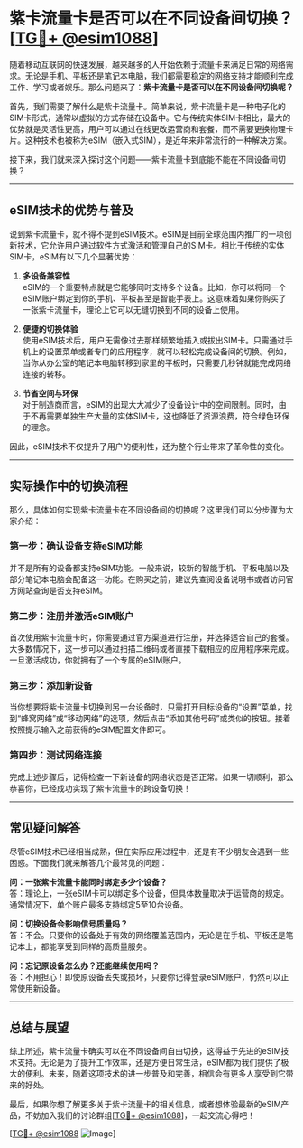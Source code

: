 # 紫卡流量卡是否可以在不同设备间切换？[[TG💪+ @esim1088](https://t.me/s/esim1088)]

随着移动互联网的快速发展，越来越多的人开始依赖于流量卡来满足日常的网络需求。无论是手机、平板还是笔记本电脑，我们都需要稳定的网络支持才能顺利完成工作、学习或者娱乐。那么问题来了：**紫卡流量卡是否可以在不同设备间切换呢？**

首先，我们需要了解什么是紫卡流量卡。简单来说，紫卡流量卡是一种电子化的SIM卡形式，通常以虚拟的方式存储在设备中。它与传统实体SIM卡相比，最大的优势就是灵活性更高，用户可以通过在线更改运营商和套餐，而不需要更换物理卡片。这种技术也被称为eSIM（嵌入式SIM），是近年来非常流行的一种解决方案。

接下来，我们就来深入探讨这个问题——紫卡流量卡到底能不能在不同设备间切换？

---

## eSIM技术的优势与普及

说到紫卡流量卡，就不得不提到eSIM技术。eSIM是目前全球范围内推广的一项创新技术，它允许用户通过软件方式激活和管理自己的SIM卡。相比于传统的实体SIM卡，eSIM有以下几个显著优势：

1. **多设备兼容性**  
   eSIM的一个重要特点就是它能够同时支持多个设备。比如，你可以将同一个eSIM账户绑定到你的手机、平板甚至是智能手表上。这意味着如果你购买了一张紫卡流量卡，理论上它可以无缝切换到不同的设备上使用。

2. **便捷的切换体验**  
   使用eSIM技术后，用户无需像过去那样频繁地插入或拔出SIM卡。只需通过手机上的设置菜单或者专门的应用程序，就可以轻松完成设备间的切换。例如，当你从办公室的笔记本电脑转移到家里的平板时，只需要几秒钟就能完成网络连接的转移。

3. **节省空间与环保**  
   对于制造商而言，eSIM的出现大大减少了设备设计中的空间限制。同时，由于不再需要单独生产大量的实体SIM卡，这也降低了资源浪费，符合绿色环保的理念。

因此，eSIM技术不仅提升了用户的便利性，还为整个行业带来了革命性的变化。

---

## 实际操作中的切换流程

那么，具体如何实现紫卡流量卡在不同设备间的切换呢？这里我们可以分步骤为大家介绍：

### 第一步：确认设备支持eSIM功能  
并不是所有的设备都支持eSIM功能。一般来说，较新的智能手机、平板电脑以及部分笔记本电脑会配备这一功能。在购买之前，建议先查阅设备说明书或者访问官方网站查询是否支持eSIM。

### 第二步：注册并激活eSIM账户  
首次使用紫卡流量卡时，你需要通过官方渠道进行注册，并选择适合自己的套餐。大多数情况下，这一步可以通过扫描二维码或者直接下载相应的应用程序来完成。一旦激活成功，你就拥有了一个专属的eSIM账户。

### 第三步：添加新设备  
当你想要将紫卡流量卡切换到另一台设备时，只需打开目标设备的“设置”菜单，找到“蜂窝网络”或“移动网络”的选项，然后点击“添加其他号码”或类似的按钮。接着按照提示输入之前获得的eSIM配置文件即可。

### 第四步：测试网络连接  
完成上述步骤后，记得检查一下新设备的网络状态是否正常。如果一切顺利，那么恭喜你，已经成功实现了紫卡流量卡的跨设备切换！

---

## 常见疑问解答

尽管eSIM技术已经相当成熟，但在实际应用过程中，还是有不少朋友会遇到一些困惑。下面我们就来解答几个最常见的问题：

**问：一张紫卡流量卡能同时绑定多少个设备？**  
答：理论上，一张eSIM卡可以绑定多个设备，但具体数量取决于运营商的规定。通常情况下，单个账户最多支持绑定5至10台设备。

**问：切换设备会影响信号质量吗？**  
答：不会。只要你的设备处于有效的网络覆盖范围内，无论是在手机、平板还是笔记本上，都能享受到同样的高质量服务。

**问：忘记原设备怎么办？还能继续使用吗？**  
答：不用担心！即使原设备丢失或损坏，只要你记得登录eSIM账户，仍然可以正常使用新设备。

---

## 总结与展望

综上所述，紫卡流量卡确实可以在不同设备间自由切换，这得益于先进的eSIM技术支持。无论是为了提升工作效率，还是方便日常生活，eSIM都为我们提供了极大的便利。未来，随着这项技术的进一步普及和完善，相信会有更多人享受到它带来的好处。

最后，如果你想了解更多关于紫卡流量卡的相关信息，或者想体验最新的eSIM产品，不妨加入我们的讨论群组[[TG💪+ @esim1088](https://t.me/s/esim1088)]，一起交流心得吧！

[[TG💪+ @esim1088](https://t.me/s/esim1088) ![Image](https://i.postimg.cc/4NQfJmqS/Snipaste-2025-05-13-00-14-12.png)]